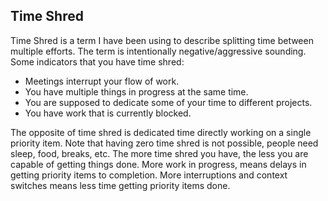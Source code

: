 ## Time Shred

Time Shred is a term I have been using to describe splitting time between multiple efforts.
The term is intentionally negative/aggressive sounding.
Some indicators that you have time shred:
- Meetings interrupt your flow of work.
- You have multiple things in progress at the same time.
- You are supposed to dedicate some of your time to different projects.
- You have work that is currently blocked.

The opposite of time shred is dedicated time directly working on a single priority item.
Note that having zero time shred is not possible, people need sleep, food, breaks, etc.
The more time shred you have, the less you are capable of getting things done.
More work in progress, means delays in getting priority items to completion.
More interruptions and context switches means less time getting priority items done.
